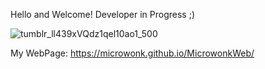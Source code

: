 
Hello and Welcome!
Developer in Progress ;)

  ![tumblr_ll439xVQdz1qel10ao1_500](https://user-images.githubusercontent.com/114519705/205657464-b2a9a75b-c8ea-413a-8e5f-0b2a949dcab0.gif)

My WebPage: https://microwonk.github.io/MicrowonkWeb/
<!---
Microwonk/Microwonk is a ✨ special ✨ repository because its `README.md` (this file) appears on your GitHub profile.
You can click the Preview link to take a look at your changes.
--->
